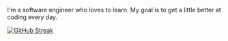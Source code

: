 I'm a software engineer who loves to learn. My goal is to get a little better at coding every day.

[![GitHub Streak](https://streak-stats.demolab.com/?user=1001daysofcode)](https://git.io/streak-stats)
